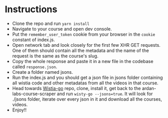 # Instructions
- Clone the repo and run `yarn install`
- Navigate to your course and open dev console.
- Put the `remember_user_token` cookie from your browser in the `cookie` constant of index.js.
- Open network tab and look closely for the first few XHR GET requests. One of them should contain all the metadata and the name of the request is the same as the course's slug.
- Copy the whole response and paste it in a new file in the codebase called `response.json`.
- Create a folder named jsons.
- Run the index.js and you should get a json file in jsons folder containing all wistia code and other metadatas from all the videos in that course.
- Head towards [Wistia-go](https://github.com/KnockOutEZ/wisty-go) repo, clone, install it, get back to the ardan-labs-course-scraper and run `wisty-go --jsons=true`. It will look for ./jsons folder, iterate over every json in it and download all the courses, videos.
- Enjoy!!
